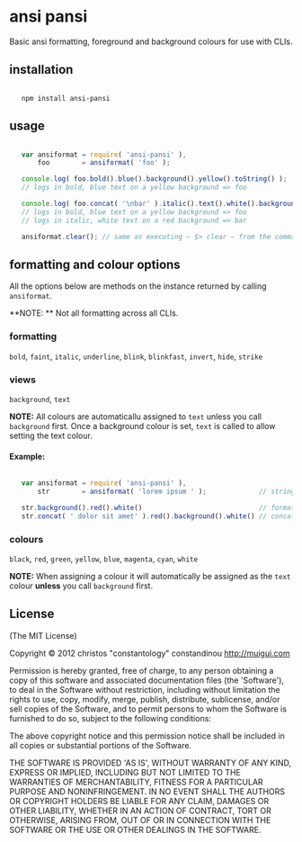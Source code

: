 # ansi pansi

Basic ansi formatting, foreground and background colours for use with CLIs.

## installation

```

   npm install ansi-pansi

```

## usage

```javascript

   var ansiformat = require( 'ansi-pansi' ),
       foo        = ansiformat( 'foo' );

   console.log( foo.bold().blue().background().yellow().toString() );
   // logs in bold, blue text on a yellow background => foo

   console.log( foo.concat( '\nbar' ).italic().text().white().background().red().toString() );
   // logs in bold, blue text on a yellow background => foo
   // logs in italic, white text on a red background => bar

   ansiformat.clear(); // same as executing – $> clear – from the command line

```

## formatting and colour options
All the options below are methods on the instance returned by calling `ansiformat`.

**NOTE: ** Not all formatting across all CLIs.

### formatting
`bold`, `faint`, `italic`, `underline`, `blink`, `blinkfast`, `invert`, `hide`, `strike`

### views
`background`, `text`

**NOTE:** All colours are automaticallu assigned to `text` unless you call `background` first. Once a background colour is set, `text` is called to allow setting the text colour.

#### Example:

``` javascript

   var ansiformat = require( 'ansi-pansi' ),
       str        = ansiformat( 'lorem ipsum ' );             // string

   str.background().red().white()                             // format above text to be white on a red background
   str.concat( ' dolor sit amet' ).red().background().white() // concatenate text and format it with red text on a white background

```

### colours
`black`, `red`, `green`, `yellow`, `blue`, `magenta`, `cyan`, `white`

**NOTE:** When assigning a colour it will automatically be assigned as the `text` colour **unless** you call `background` first.

## License

(The MIT License)

Copyright &copy; 2012 christos "constantology" constandinou http://muigui.com

Permission is hereby granted, free of charge, to any person obtaining a copy of this software and associated documentation files (the 'Software'), to deal in the Software without restriction, including without limitation the rights to use, copy, modify, merge, publish, distribute, sublicense, and/or sell copies of the Software, and to permit persons to whom the Software is furnished to do so, subject to the following conditions:

The above copyright notice and this permission notice shall be included in all copies or substantial portions of the Software.

THE SOFTWARE IS PROVIDED 'AS IS', WITHOUT WARRANTY OF ANY KIND, EXPRESS OR IMPLIED, INCLUDING BUT NOT LIMITED TO THE WARRANTIES OF MERCHANTABILITY, FITNESS FOR A PARTICULAR PURPOSE AND NONINFRINGEMENT. IN NO EVENT SHALL THE AUTHORS OR COPYRIGHT HOLDERS BE LIABLE FOR ANY CLAIM, DAMAGES OR OTHER LIABILITY, WHETHER IN AN ACTION OF CONTRACT, TORT OR OTHERWISE, ARISING FROM, OUT OF OR IN CONNECTION WITH THE SOFTWARE OR THE USE OR OTHER DEALINGS IN THE SOFTWARE.

